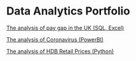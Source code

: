 # Data Analytics Portfolio


[The analysis of pay gap in the UK (SQL, Excel)](https://github.com/TheAnalystLeo/leonard-s_portfolio/tree/3a9e8d5cebf56085690295955d49d7b32b9aac06/The%20analysis%20of%20pay%20gap%20in%20the%20UK%20(SQL%2C%20Excel))

[The analysis of Coronavirus (PowerBI)](https://github.com/TheAnalystLeo/leonard-s_portfolio/tree/9d13c22c8781366fbef69c92789102ff0dba7a00/The%20analysis%20of%20Coronavirus%20(PowerBI))

[The analysis of HDB Retail Prices (Python)](https://github.com/TheAnalystLeo/leonards_portfolio/tree/0a94694c86084c8deca70bfa4f00c873f53063ce/The%20analysis%20of%20HDB%20Retail%20Prices%20(Python))
